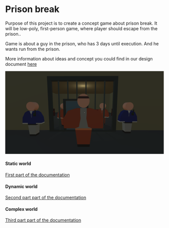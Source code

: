 # Prison break

Purpose of this project is to create a concept game about prison break. It will be low-poly, first-person game, where player should escape from the prison..

Game is about a guy in the prison, who has 3 days until execution. And he wants run from the prison.

More information about ideas and concept you could find in our design document [here](https://docs.google.com/document/d/1L1RRxXLZnIOVRDOsOyrsrFMWBKk0qA_lHQnfiwO_zEY/edit#)

<img width="1000" alt="portfolio_view" src="foto/4.PNG">


#### Static world

[First part of the documentation](documentation1.md)

#### Dynamic world

[Second part part of the documentation](documentation2.md)

#### Complex world

[Third part part of the documentation](documentation3.md)